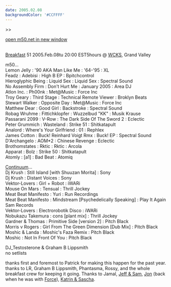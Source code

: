 ```yaml
---
date: 2005.02.08
backgroundColor: '#CCFFFF'
---
```


\>>

[open m50.net in new window  
](http://m50.net/)

[  
Breakfast](http://breakfast.wcks.org/) 51 2005.Feb.08tu 20:00 EST5hours @ [WCKS](http://www.wcks.org/), Grand Valley


m50...  
Lemon Jelly : '90 AKA Man Like Me : '64-'95 : XL  
Feadz : Adebisi : High B EP : Bpitchcontrol  
Hieroglyphic Being : Liquid Sex : Liquid Sex : Spectral Sound  
No Assembly Firm : Don't Hurt Me : January 2005 : Area DJ  
Atlon Inc. : Ph00nk : Met@Music : Force Inc  
Troy Geary : Third Stage : Technical Remote Viewer : Broklyn Beats  
Stewart Walker : Opposite Day : Met@Music : Force Inc  
Matthew Dear : Good Girl : Backstroke : Spectral Sound  
Robag Wruhme : Fittichklopfer : Wuzzelbud "KK" : Musik Krause  
Passarani 2099 : V-Row : The Dark Side Of The Sword 2 : Eclectic  
Peter Grummich : Wasteland : Strike 51 : Shitkatapult  
Analord : Where's Your Girlfriend : 01 : Rephlex  
James Cotton : Buck! Reinhard Voigt Rmx : Buck! EP : Spectral Sound  
D'Archangelo : AOM\*2 : Chinese Revenge : Eclectic  
Brothomstates : Rktic : Rktic : Arcola  
Apparat : Bolz : Strike 50 : Shitkatapult  
Atomly : \[a1\] : Bad Beat : Atomiq  


[Continuum](http://patrick.wcks.org/)...  
Dj Krush : Still Island \[with Shuuzan Morita\] : Sony  
Dj Krush : Distant Voices : Sony  
Vektor-Lovers : Girl + Robot : iWARi  
Mouse On Mars : Tensual : Thrill Jockey  
Meat Beat Manifesto : Yuri : Run Recordings  
Meat Beat Manifesto : Mindstream \[Psychedelically Speaking\] : Play It Again Sam Records  
Vektor-Lovers : Electrorobotik Disco : iWARi  
Nobukazu Takemura : cons \[plant mix\] : Thrill Jockey  
Gardner & Thomas : Primitive Side \[version 2\] : Pitch Black  
Morris v Rogers : Girl From The Green Dimension \[Dub Mix\] : Pitch Black  
Moshic & Landa : Moshic's Faza Remix : Pitch Black  
Moshic : Not In Front Of You : Pitch Black  

DJ\_Testosterone & Graham B Lippsmith  
no setlists  

thanks first and foremost to Patrick for making this happen for the past year. thanks to LR, Graham B Lippsmith, Phantasma, Rossy, and the whole breakfast crew for keeping it going. Thanks to Jamal, [Jeff & Sam](http://www.ghostly.com/), [Jon](http://www.regenerateindustries.com/) (back when he was with [Force](http://www.force-inc.net/)), [Katrin & Sascha](http://www.shitkatapult.com/).